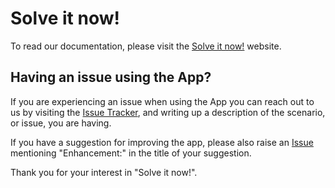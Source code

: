 # Solve it now!

To read our documentation, please visit the [Solve it now!](https://faisalmemon.github.io/solve-it-now/) website.

## Having an issue using the App?

If you are experiencing an issue when using the App you can reach out to us by visiting the [Issue Tracker](https://github.com/faisalmemon/solve-it-now/issues), and writing up a description of the scenario, or issue, you are having.

If you have a suggestion for improving the app, please also raise an [Issue](https://github.com/faisalmemon/solve-it-now/issues) mentioning "Enhancement:" in the title of your suggestion.

Thank you for your interest in "Solve it now!".

